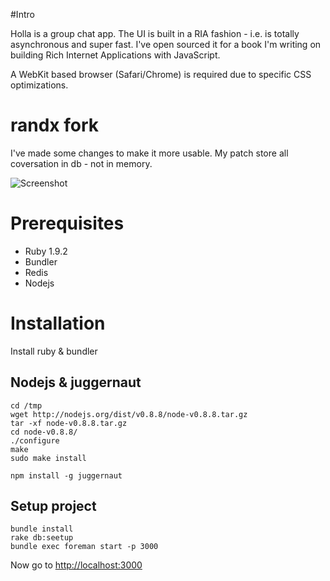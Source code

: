 #Intro

Holla is a group chat app. The UI is built in a RIA fashion - i.e. is totally asynchronous and super fast. I've open sourced it for a book I'm writing on building Rich Internet Applications with JavaScript.

A WebKit based browser (Safari/Chrome) is required due to specific CSS optimizations. 

# randx fork

I've made some changes to make it more usable. My patch store all coversation in db - not in memory.

![Screenshot](https://lh4.googleusercontent.com/_IH1OempnqUc/TZF1gMnidmI/AAAAAAAABKE/b9rp9RdtA3o/s800/Screen%20shot%202011-03-29%20at%2018.58.12.png)

# Prerequisites

* Ruby 1.9.2
* Bundler
* Redis
* Nodejs

# Installation

Install ruby & bundler 

## Nodejs & juggernaut

    cd /tmp
    wget http://nodejs.org/dist/v0.8.8/node-v0.8.8.tar.gz
    tar -xf node-v0.8.8.tar.gz
    cd node-v0.8.8/
    ./configure
    make
    sudo make install

    npm install -g juggernaut


## Setup project
    bundle install
    rake db:seetup
    bundle exec foreman start -p 3000

Now go to [http://localhost:3000](http://localhost:3000)
